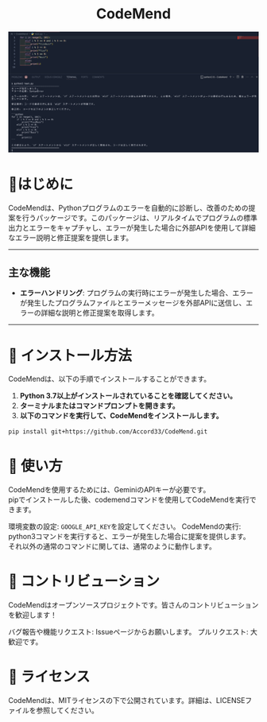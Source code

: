 <h1 align="center">CodeMend</h1>

!["実際の使用画面"](./pic/creenshot.png)


# 🌟**はじめに**

CodeMendは、Pythonプログラムのエラーを自動的に診断し、改善のための提案を行うパッケージです。このパッケージは、リアルタイムでプログラムの標準出力とエラーをキャプチャし、エラーが発生した場合に外部APIを使用して詳細なエラー説明と修正提案を提供します。

---

## 主な機能

- **エラーハンドリング**: プログラムの実行時にエラーが発生した場合、エラーが発生したプログラムファイルとエラーメッセージを外部APIに送信し、エラーの詳細な説明と修正提案を取得します。

---

# 🚀 **インストール方法**

CodeMendは、以下の手順でインストールすることができます。

1. **Python 3.7以上がインストールされていることを確認してください。**
2. **ターミナルまたはコマンドプロンプトを開きます。**
3. **以下のコマンドを実行して、CodeMendをインストールします。**

```sh
pip install git+https://github.com/Accord33/CodeMend.git
```
# 📝 使い方

CodeMendを使用するためには、GeminiのAPIキーが必要です。<br>
pipでインストールした後、codemendコマンドを使用してCodeMendを実行できます。

環境変数の設定:
```GOOGLE_API_KEY```を設定してください。
CodeMendの実行:
python3コマンドを実行すると、エラーが発生した場合に提案を提供します。
それ以外の通常のコマンドに関しては、通常のように動作します。

# 🤝 コントリビューション

CodeMendはオープンソースプロジェクトです。皆さんのコントリビューションを歓迎します！

バグ報告や機能リクエスト: Issueページからお願いします。
プルリクエスト: 大歓迎です。

# 📄 ライセンス

CodeMendは、MITライセンスの下で公開されています。詳細は、LICENSEファイルを参照してください。